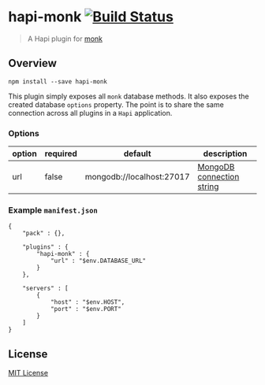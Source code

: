 hapi-monk [![Build Status](https://travis-ci.org/wtcross/hapi-monk.svg?branch=master)](https://travis-ci.org/wtcross/hapi-monk)
=========

> A Hapi plugin for [monk](https://github.com/Automattic/monk)

## Overview

	npm install --save hapi-monk

This plugin simply exposes all `monk` database methods. It also exposes the created database `options` property. The point is to share the same connection across all plugins in a `Hapi` application.

### Options

| option | required | default                   | description                        |
|--------|----------|---------------------------|------------------------------------|
| url    | false    | mongodb://localhost:27017 | [MongoDB connection string](http://docs.mongodb.org/manual/reference/connection-string/)          |

### Example `manifest.json` 

```
{
	"pack" : {},

	"plugins" : {
		"hapi-monk" : {
			"url" : "$env.DATABASE_URL"
		}
	},

	"servers" : [
		{
			"host" : "$env.HOST",
			"port" : "$env.PORT"
		}
	]
}

```

## License
[MIT License](LICENSE)